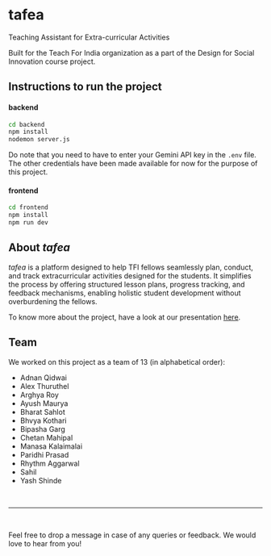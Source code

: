 # tafea

Teaching Assistant for Extra-curricular Activities

Built for the Teach For India organization as a part of the Design for Social Innovation course project.

## Instructions to run the project

#### backend

```bash
cd backend
npm install
nodemon server.js
```

Do note that you need to have to enter your Gemini API key in the `.env` file. The other credentials have been made available for now for the purpose of this project.


#### frontend

```bash
cd frontend
npm install
npm run dev
```


## About *tafea*

*tafea* is a platform designed to help TFI fellows seamlessly plan, conduct, and track extracurricular activities designed for the students. It simplifies the process by offering structured lesson plans, progress tracking, and feedback mechanisms, enabling holistic student development without overburdening the fellows.

To know more about the project, have a look at our presentation [here](https://docs.google.com/presentation/d/1ZXpexcLV7F2r-LMFTb1pdq9W47G2z2EklH8MuyP4zqY/edit?usp=sharing).

## Team

We worked on this project as a team of 13 (in alphabetical order):

- Adnan Qidwai
- Alex Thuruthel
- Arghya Roy
- Ayush Maurya
- Bharat Sahlot
- Bhvya Kothari
- Bipasha Garg
- Chetan Mahipal
- Manasa Kalaimalai
- Paridhi Prasad
- Rhythm Aggarwal
- Sahil
- Yash Shinde

<br>

---

<br>

Feel free to drop a message in case of any queries or feedback. We would love to hear from you!